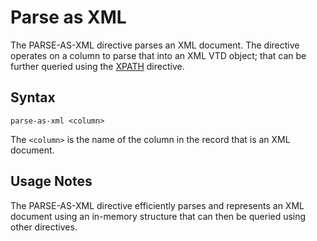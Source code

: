 # Parse as XML

The PARSE-AS-XML directive parses an XML document. The directive operates on a column to
parse that into an XML VTD object; that can be further queried using the
[XPATH](xpath.md) directive.


## Syntax
```
parse-as-xml <column>
```

The `<column>` is the name of the column in the record that is an XML document.


## Usage Notes

The PARSE-AS-XML directive efficiently parses and represents an XML document using an
in-memory structure that can then be queried using other directives.
